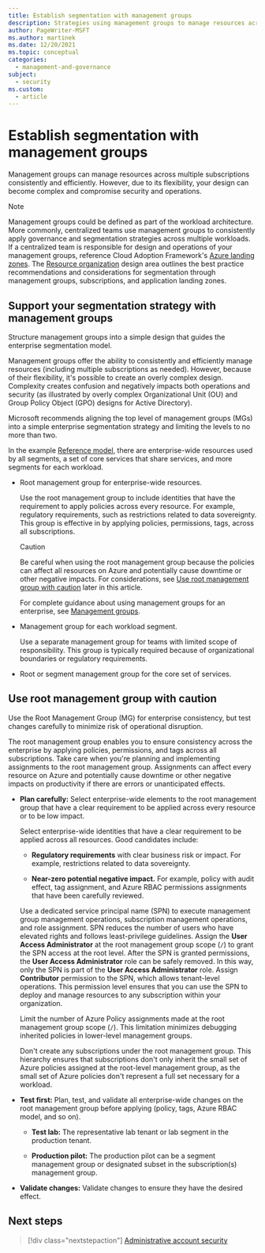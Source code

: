 ```yaml
---
title: Establish segmentation with management groups
description: Strategies using management groups to manage resources across multiple subscriptions consistently and efficiently.
author: PageWriter-MSFT
ms.author: martinek
ms.date: 12/20/2021
ms.topic: conceptual
categories:
  - management-and-governance
subject:
  - security
ms.custom:
  - article
---
```


# Establish segmentation with management groups

Management groups can manage resources across multiple subscriptions consistently and efficiently. However, due to its flexibility, your design can become complex and compromise security and operations.

> [!NOTE]
> Management groups could be defined as part of the workload architecture. More commonly, centralized teams use management groups to consistently apply governance and segmentation strategies across multiple workloads. If a centralized team is responsible for design and operations of your management groups, reference Cloud Adoption Framework's [Azure landing zones](/azure/cloud-adoption-framework/ready/landing-zone/). The [Resource organization](/azure/cloud-adoption-framework/ready/landing-zone/design-area/resource-org) design area outlines the best practice recommendations and considerations for segmentation through management groups, subscriptions, and application landing zones.

## Support your segmentation strategy with management groups

Structure management groups into a simple design that guides the enterprise segmentation model.

Management groups offer the ability to consistently and efficiently manage resources (including multiple subscriptions as needed). However, because of their flexibility, it's possible to create an overly complex design. Complexity creates confusion and negatively impacts both operations and security (as illustrated by overly complex Organizational Unit (OU) and Group Policy Object (GPO) designs for Active Directory).

Microsoft recommends aligning the top level of management groups (MGs) into a simple enterprise segmentation strategy and limiting the levels to no more than two.

In the example [Reference model](/azure/well-architected/security/design-segmentation#reference-model), there are enterprise-wide resources used by all segments, a set of core services that share services, and more segments for each workload.

- Root management group for enterprise-wide resources.

  Use the root management group to include identities that have the requirement to apply policies across every resource. For example, regulatory requirements, such as restrictions related to data sovereignty. This group is effective in by applying policies, permissions, tags, across all subscriptions.

  > [!CAUTION]
  > Be careful when using the root management group because the policies can affect all resources on Azure and potentially cause downtime or other negative impacts. For considerations, see [Use root management group with caution](#use-root-management-group-with-caution) later in this article.
  >
  > For complete guidance about using management groups for an enterprise, see [Management groups](/azure/cloud-adoption-framework/ready/landing-zone/design-area/resource-org-management-groups).

- Management group for each workload segment.

  Use a separate management group for teams with limited scope of responsibility. This group is typically required because of organizational boundaries or regulatory requirements.

- Root or segment management group for the core set of services.

## Use root management group with caution

Use the Root Management Group (MG) for enterprise consistency, but test changes carefully to minimize risk of operational disruption.

The root management group enables you to ensure consistency across the enterprise by applying policies, permissions, and tags across all subscriptions. Take care when you're planning and implementing assignments to the root management group. Assignments can affect every resource on Azure and potentially cause downtime or other negative impacts on productivity if there are errors or unanticipated effects.

- **Plan carefully:** Select enterprise-wide elements to the root management group that have a clear requirement to be applied across every resource or to be low impact.

  Select enterprise-wide identities that have a clear requirement to be applied across all resources. Good candidates include:

  - **Regulatory requirements** with clear business risk or impact. For example, restrictions related to data sovereignty.

  - **Near-zero potential negative impact.** For example, policy with audit effect, tag assignment, and Azure RBAC permissions assignments that have been carefully reviewed.

  Use a dedicated service principal name (SPN) to execute management group management operations, subscription management operations, and role assignment. SPN reduces the number of users who have elevated rights and follows least-privilege guidelines. Assign the **User Access Administrator** at the root management group scope (`/`) to grant the SPN access at the root level. After the SPN is granted permissions, the **User Access Administrator** role can be safely removed. In this way, only the SPN is part of the **User Access Administrator** role. Assign **Contributor** permission to the SPN, which allows tenant-level operations. This permission level ensures that you can use the SPN to deploy and manage resources to any subscription within your organization.

  Limit the number of Azure Policy assignments made at the root management group scope (`/`). This limitation minimizes debugging inherited policies in lower-level management groups.

  Don't create any subscriptions under the root management group. This hierarchy ensures that subscriptions don't only inherit the small set of Azure policies assigned at the root-level management group, as the small set of Azure policies don't represent a full set necessary for a workload.

- **Test first:** Plan, test, and validate all enterprise-wide changes on the root management group before applying (policy, tags, Azure RBAC model, and so on).

  - **Test lab:** The representative lab tenant or lab segment in the production tenant.

  - **Production pilot:** The production pilot can be a segment management group or designated subset in the subscription(s) management group.

- **Validate changes:** Validate changes to ensure they have the desired effect.

## Next steps

> [!div class="nextstepaction"]
> [Administrative account security](design-admins.md)
